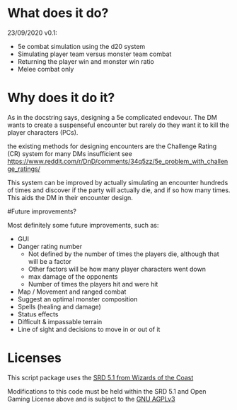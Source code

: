 # What does it do?

23/09/2020 v0.1:

* 5e combat simulation using the d20 system
* Simulating player team versus monster team combat
* Returning the player win and monster win ratio
* Melee combat only

# Why does it do it?

As in the docstring says, designing a 5e complicated endevour. The DM wants to create a suspenseful encounter but
 rarely do they want it to kill the player characters (PCs). 
 
the existing methods for designing encounters are the Challenge Rating (CR) system for many DMs insufficient
see https://www.reddit.com/r/DnD/comments/34q5zz/5e_problem_with_challenge_ratings/

This system can be improved by actually simulating an encounter hundreds of times and discover if the party will
 actually die, and if so how many times. This aids the DM in their encounter design.

#Future improvements?

Most definitely some future improvements, such as:

* GUI
* Danger rating number 
    * Not defined by the number of times the players die, although that will be a factor 
    * Other factors will be how many player characters went down
    * max damage of the opponents
    * Number of times the players hit and were hit
* Map / Movement and ranged combat
* Suggest an optimal monster composition
* Spells (healing and damage)
* Status effects
* Difficult & impassable terrain
* Line of sight and decisions to move in or out of it

# Licenses

This script package uses the [SRD 5.1 from Wizards of the Coast](https://media.wizards.com/2016/downloads/DND/SRD-OGL_V5.1.pdf)

Modifications to this code must be held within the SRD 5.1 and Open Gaming License above and is subject to the 
[GNU AGPLv3](https://choosealicense.com/licenses/agpl-3.0/)
